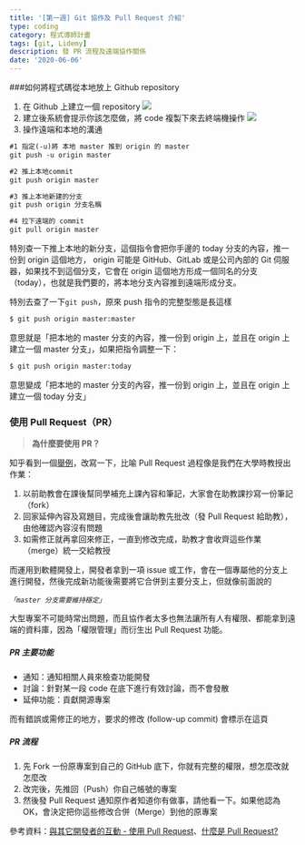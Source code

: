```yaml
---
title: '[第一週] Git 協作及 Pull Request 介紹'
type: coding
category: 程式導師計畫
tags: [git, Lidemy]
description: 發 PR 流程及遠端協作關係
date: '2020-06-06'
---
```


###如何將程式碼從本地放上 Github repository
1. 在 Github 上建立一個 repository
![](https://i.imgur.com/Jm3aBpx.png)
2. 建立後系統會提示你該怎麼做，將 code 複製下來去終端機操作
![](https://i.imgur.com/BZSzARM.png)
3. 操作遠端和本地的溝通

```html
#1 指定(-u)將 本地 master 推到 origin 的 master
git push -u origin master

#2 推上本地commit
git push origin master 

#3 推上本地新建的分支
git push origin 分支名稱

#4 拉下遠端的 commit
git pull origin master 
```

特別查一下推上本地的新分支，這個指令會把你手邊的 today 分支的內容，推一份到 origin 這個地方， origin 可能是 GitHub、GitLab 或是公司內部的 Git 伺服器，如果找不到這個分支，它會在 origin 這個地方形成一個同名的分支（today），也就是我們要的，將本地分支內容推到遠端形成分支。

特別去查了一下`git push`，原來 push 指令的完整型態是長這樣

```html
$ git push origin master:master
```

意思就是「把本地的 master 分支的內容，推一份到 origin 上，並且在 origin 上建立一個 master 分支」，如果把指令調整一下：

```html
$ git push origin master:today
```

意思變成「把本地的 master 分支的內容，推一份到 origin 上，並且在 origin 上建立一個 today 分支」


### 使用 Pull Request（PR）

> **為什麼要使用 PR？**

知乎看到一個[舉例](https://www.zhihu.com/question/21682976)，改寫一下，比喻 Pull Request 過程像是我們在大學時教授出作業：
1. 以前助教會在課後幫同學補充上課內容和筆記，大家會在助教課抄寫一份筆記（fork）
2. 回家延伸內容及寫題目，完成後會讓助教先批改（發 Pull Request 給助教），由他確認內容沒有問題
3. 如需修正就再拿回來修正，一直到修改完成，助教才會收齊這些作業（merge）統一交給教授

而運用到軟體開發上，開發者拿到一項 issue 或工作，會在一個專屬他的分支上進行開發，然後完成新功能後需要將它合併到主要分支上，但就像前面說的

*`「master 分支需要維持穩定」`*

大型專案不可能時常出問題，而且協作者太多也無法讓所有人有權限、都能拿到遠端的資料庫，因為「權限管理」而衍生出 Pull Request 功能。


##### **PR 主要功能**
* 通知：通知相關人員來檢查功能開發
* 討論：針對某一段 code 在底下進行有效討論，而不會發散
* 延伸功能：貢獻開源專案

而有錯誤或需修正的地方，要求的修改 (follow-up commit) 會標示在這頁


##### **PR 流程**
1. 先 Fork 一份原專案到自己的 GitHub 底下，你就有完整的權限，想怎麼改就怎麼改
2. 改完後，先推回（Push）你自己帳號的專案
3. 然後發 Pull Request 通知原作者知道你有做事，請他看一下。如果他認為 OK，會決定把你這些修改合併（Merge）到他的原專案

參考資料：[與其它開發者的互動 - 使用 Pull Request](https://gitbook.tw/chapters/github/pull-request.html)、[什麼是 Pull Request?](https://medium.com/@shoujhengduan/%E4%BB%80%E9%BA%BC%E6%98%AF-pull-request-b476ee3e0217)
